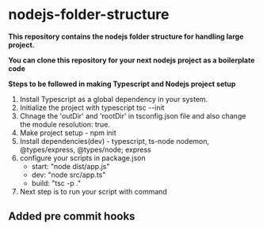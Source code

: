 # nodejs-folder-structure

**This repository contains the nodejs folder structure for handling large
project.**

**You can clone this repository for your next nodejs project as a boilerplate
code**

**Steps to be followed in making Typescript and Nodejs project setup**

1. Install Typescript as a global dependency in your system.
2. Initialize the project with typescript tsc --init
3. Chnage the 'outDir' and 'rootDir' in tsconfig.json file and also change the
   module resolution: true.
4. Make project setup - npm init
5. Install dependencies(dev) - typescript, ts-node nodemon, @types/express,
   @types/node; express
6. configure your scripts in package.json
    - start: "node dist/app.js"
    * dev: "node src/app.ts"
    * build: "tsc -p ."
7. Next step is to run your script with command

## Added pre commit hooks
